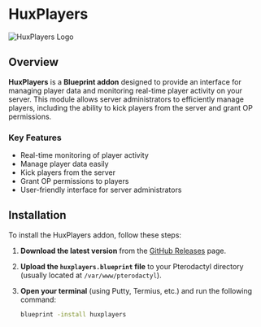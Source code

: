 # HuxPlayers

![HuxPlayers Logo](https://addons.huxplay.eu/img/logo.png)

## Overview

**HuxPlayers** is a **Blueprint addon** designed to provide an interface for managing player data and monitoring real-time player activity on your server. This module allows server administrators to efficiently manage players, including the ability to kick players from the server and grant OP permissions.

### Key Features

- Real-time monitoring of player activity
- Manage player data easily
- Kick players from the server
- Grant OP permissions to players
- User-friendly interface for server administrators

## Installation

To install the HuxPlayers addon, follow these steps:

1. **Download the latest version** from the [GitHub Releases](https://github.com/RecuvaPumDEV/huxplayers/releases) page.
2. **Upload the `huxplayers.blueprint` file** to your Pterodactyl directory (usually located at `/var/www/pterodactyl`).
3. **Open your terminal** (using Putty, Termius, etc.) and run the following command:

   ```bash
   blueprint -install huxplayers
